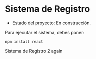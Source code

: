 <h1> Sistema de Registro</h1>

- Estado del proyecto: En construcción.

Para ejecutar el sistema, debes poner:

```npm install react```

Sistema de Registro 2 
again
